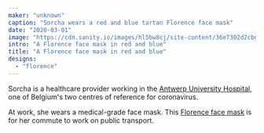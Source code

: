 ```yaml
---
maker: "unknown"
caption: "Sorcha wears a red and blue tartan Florence face mask"
date: "2020-03-01"
image: "https://cdn.sanity.io/images/hl5bw8cj/site-content/36e7302d2cbddb4d0d739d8c25e7b0c388c1fee9-2000x1500.jpg"
intro: "A Florence face mask in red and blue"
title: "A Florence face mask in red and blue"
designs:
  - "florence"
---
```


Sorcha is a healthcare provider working in the [Antwerp University Hospital](https://www.uza.be/), one of Belgium's two centres of reference for coronavirus.

At work, she wears a medical-grade face mask. This [Florence face mask](/designs/florence/) is for her commute to work on public transport.



